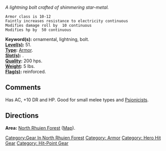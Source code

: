 *A lightning bolt crafted of shimmering star-metal.*

`Armor class is 10-12`  
`Faintly increases resistance to electricity continuous`  
`Modifies damage roll by  10 continuous`  
`Modifies hp by  50 continuous`

**Keyword(s):** ornamental, lightning, bolt.  
**[Level(s)](Object_Level "wikilink"):** 51.  
**[Type](:Category:_Object_Types "wikilink"):**
[Armor](:Category:_Armor "wikilink").  
**[Slot(s)](Object_Slots "wikilink"):** <held>.  
**[Quality](Object_Quality "wikilink"):** 200 hps.  
**[Weight](Object_Weight "wikilink"):** 5 lbs.  
**[Flag(s)](:Category:_Object_Flags "wikilink"):** reinforced.  

## Comments

Has AC, +10 DR and HP. Good for small melee types and
[Psionicists](:Category:Psionicists "wikilink").

## Directions

**Area:** [North Rhuien
Forest](:Category:North_Rhuien_Forest "wikilink")
([Map](North_Rhuien_Forest_Map "wikilink")).  

[Category:Gear In North Rhuien
Forest](Category:Gear_In_North_Rhuien_Forest "wikilink") [Category:
Armor](Category:_Armor "wikilink") [Category: Hero Hit
Gear](Category:_Hero_Hit_Gear "wikilink") [Category: Hit-Point
Gear](Category:_Hit-Point_Gear "wikilink")
